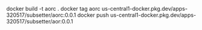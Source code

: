 docker build -t aorc .
docker tag aorc us-central1-docker.pkg.dev/apps-320517/subsetter/aorc:0.0.1
docker push us-central1-docker.pkg.dev/apps-320517/subsetter/aor:0.0.1
